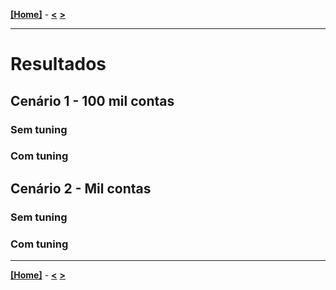[**[Home]**](../README.md "Página inicial") - 
[**<**](06_tests.md "Testes")
[**>**]()

---

# Resultados

## Cenário 1 - 100 mil contas
### Sem tuning
### Com tuning

## Cenário 2 - Mil contas
### Sem tuning
### Com tuning

---

[**[Home]**](../README.md "Página inicial") - 
[**<**](06_tests.md "Testes")
[**>**]()